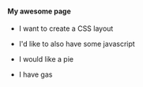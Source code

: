 #### My awesome page

* I want to create a CSS layout
* I'd like to also have some javascript
* I would like a pie

* I have gas
